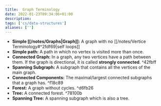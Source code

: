 ```yaml
---
title:  Graph Terminology
date: 2022-01-23T09:34:06+01:00
description: 
tags: ['cs/data-structures']
aliases: ['']
---
```

* **Simple [[/notes/Graphs|Graph]]:** A graph with no [[/notes/Vertice Terminology#^2fdf69|self loops]]
* **Simple path:** A path in which no vertex is visited more than once.
* **Connected Graph:** In a graph, any two vertices have a path between them. If the graph is directional, it is called **strongly connected**. ^42fbff
* **Spanning Subgraph:** A subgraph that contains all the vertices of the main graph.
* **Connected Components:** The maximal/largest connected subgraphs that a graph has. ^f18c89
* **Forest:** A graph without cycles. ^d6fb26
* **Tree:** A connected forest. ^78100b
* **Spanning Tree:** A spanning subgraph which is also a tree. 